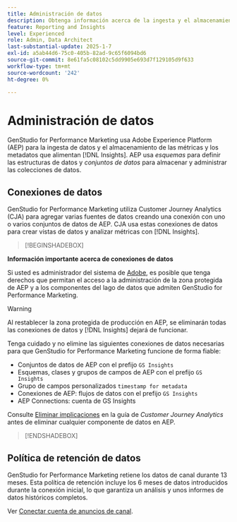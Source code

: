 ```yaml
---
title: Administración de datos
description: Obtenga información acerca de la ingesta y el almacenamiento de datos para  [!DNL Insights] en GenStudio for Performance Marketing.
feature: Reporting and Insights
level: Experienced
role: Admin, Data Architect
last-substantial-update: 2025-1-7
exl-id: a5ab44d6-75c0-405b-82ad-9c65f6094bd6
source-git-commit: 8e61fa5c08102c5dd9905e693d7f129105d9f633
workflow-type: tm+mt
source-wordcount: '242'
ht-degree: 0%

---
```


# Administración de datos

GenStudio for Performance Marketing usa Adobe Experience Platform (AEP) para la ingesta de datos y el almacenamiento de las métricas y los metadatos que alimentan [!DNL Insights]. AEP usa _esquemas_ para definir las estructuras de datos y _conjuntos de datos_ para almacenar y administrar las colecciones de datos.

## Conexiones de datos

GenStudio for Performance Marketing utiliza Customer Journey Analytics (CJA) para agregar varias fuentes de datos creando una conexión con uno o varios conjuntos de datos de AEP. CJA usa estas conexiones de datos para crear vistas de datos y analizar métricas con [!DNL Insights].

>[!BEGINSHADEBOX]

**Información importante acerca de conexiones de datos**

Si usted es administrador del sistema de [Adobe](/help/user-guide/user-roles.md#adobe-system-administrator-vs-genstudio-system-manager), es posible que tenga derechos que permitan el acceso a la administración de la zona protegida de AEP y a los componentes del lago de datos que admiten GenStudio for Performance Marketing.

>[!WARNING]
>
>Al restablecer la zona protegida de producción en AEP, se eliminarán todas las conexiones de datos y [!DNL Insights] dejará de funcionar.

Tenga cuidado y no elimine las siguientes conexiones de datos necesarias para que GenStudio for Performance Marketing funcione de forma fiable:

- Conjuntos de datos de AEP con el prefijo `GS Insights`
- Esquemas, clases y grupos de campos de AEP con el prefijo `GS Insights`
- Grupo de campos personalizados `timestamp for metadata`
- Conexiones de AEP: flujos de datos con el prefijo `GS Insights`
- AEP Connections: cuenta de GS Insights

Consulte [Eliminar implicaciones](https://experienceleague.adobe.com/en/docs/analytics-platform/using/technotes/deletion) en la guía de _Customer Journey Analytics_ antes de eliminar cualquier componente de datos en AEP.

>[!ENDSHADEBOX]

## Política de retención de datos

GenStudio for Performance Marketing retiene los datos de canal durante 13 meses. Esta política de retención incluye los 6 meses de datos introducidos durante la conexión inicial, lo que garantiza un análisis y unos informes de datos históricos completos.

Ver [Conectar cuenta de anuncios de canal](/help/user-guide/connectors/connect-channel.md).
